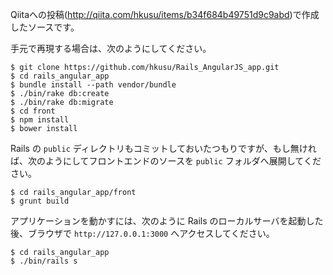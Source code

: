Qiitaへの投稿(http://qiita.com/hkusu/items/b34f684b49751d9c9abd)で作成したソースです。

手元で再現する場合は、次のようにしてください。

```
$ git clone https://github.com/hkusu/Rails_AngularJS_app.git
$ cd rails_angular_app
$ bundle install --path vendor/bundle
$ ./bin/rake db:create
$ ./bin/rake db:migrate
$ cd front
$ npm install
$ bower install
```

Rails の `public` ディレクトリもコミットしておいたつもりですが、もし無ければ、次のようにしてフロントエンドのソースを `public` フォルダへ展開してください。

```shell:
$ cd rails_angular_app/front
$ grunt build
```

アプリケーションを動かすには、次のように Rails のローカルサーバを起動した後、ブラウザで `http://127.0.0.1:3000` へアクセスしてください。

```shell:
$ cd rails_angular_app
$ ./bin/rails s
```
